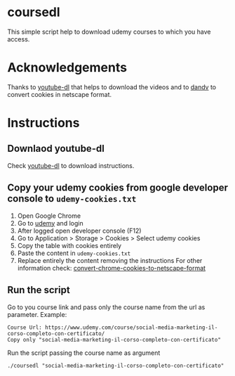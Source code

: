 # coursedl
This simple script help to download udemy courses to which you have access.

# Acknowledgements
Thanks to [youtube-dl](https://github.com/ytdl-org/youtube-dl) that helps to download the videos
and to [dandv](https://github.com/dandv/convert-chrome-cookies-to-netscape-format) to convert cookies in netscape format.

# Instructions
## Downlaod youtube-dl
Check [youtube-dl](https://github.com/ytdl-org/youtube-dl) to download instructions.

## Copy your udemy cookies from google developer console to `udemy-cookies.txt`
1. Open Google Chrome
2. Go to [udemy](https://www.udemy.com/) and login
3. After logged open developer console (F12)
4. Go to Application > Storage > Cookies > Select udemy cookies
5. Copy the table with cookies entirely
6. Paste the content in `udemy-cookies.txt`
7. Replace entirely the content removing the instructions
For other information check: [convert-chrome-cookies-to-netscape-format](https://github.com/dandv/convert-chrome-cookies-to-netscape-format)

## Run the script
Go to you course link and pass only the course name from the url as parameter.
Example:

``` text
Course Url: https://www.udemy.com/course/social-media-marketing-il-corso-completo-con-certificato/
Copy only "social-media-marketing-il-corso-completo-con-certificato"
```

Run the script passing the course name as argument

``` shell
./coursedl "social-media-marketing-il-corso-completo-con-certificato"
```

